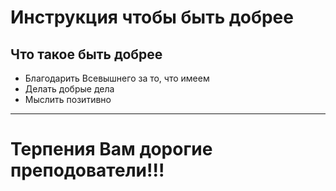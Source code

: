 # Инструкция чтобы быть добрее

## Что такое быть добрее
* Благодарить Всевышнего за то, что имеем
* Делать добрые дела
* Мыслить позитивно

---
# Терпения Вам дорогие преподователи!!!
